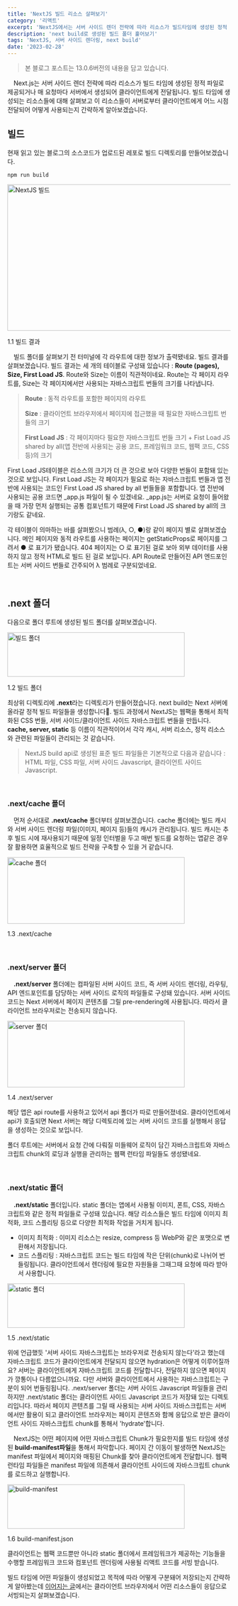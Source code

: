 ```yaml
---
title: 'NextJS 빌드 리소스 살펴보기'
category: '리액트'
excerpt: 'NextJS에서는 서버 사이드 렌더 전략에 따라 리소스가 빌드타임에 생성된 정적 파일로 클라이언트에게 제공되거나 매 요청마다 서버에서 생성되어 클라이언트에게 전달됩니다. NextJS에서 빌드 시에 생성되는 이 리소스들에 대해 살펴보고 이 리소스들이 서버로부터 클라이언트 브라우저에게 어느 시점 전달되어 사용되는지 알아보겠습니다.'
description: 'next build로 생성된 빌드 폴더 훑어보기'
tags: 'NextJS, 서버 사이드 렌더링, next build'
date: '2023-02-28'
---
```


> 본 블로그 포스트는 13.0.6버전의 내용을 담고 있습니다.

&emsp;Next.js는 서버 사이드 렌더 전략에 따라 리소스가 빌드 타임에 생성된 정적 파일로 제공되거나 매 요청마다 서버에서 생성되어 클라이언트에게 전달됩니다. 빌드 타임에 생성되는 리소스들에 대해 살펴보고 이 리소스들이 서버로부터 클라이언트에게 어느 시점 전달되어 어떻게 사용되는지 간략하게 알아보겠습니다.


## 빌드

현재 읽고 있는 블로그의 소스코드가 업로드된 레포로 빌드 디렉토리를 만들어보겠습니다.

```
npm run build
```

<img src="/assets/markdown-image/React-NextJS-빌드-리소스/build-output.png" alt="NextJS 빌드" width="560" height="330">

<span>1.1 빌드 결과</span>

&emsp;빌드 폴더를 살펴보기 전 터미널에 각 라우트에 대한 정보가 출력됐네요. 빌드 결과를 살펴보겠습니다. 빌드 결과는 세 개의 테이블로 구성돼 있습니다 : <b>Route (pages), Size, First Load JS</b>. Route와 Size는 이름이 직관적이네요. Route는 각 페이지 라우트를, Size는 각 페이지에서만 사용되는 자바스크립트 번들의 크기를 나타냅니다.

> <b>Route</b> : 동적 라우트를 포함한 페이지의 라우트
>
> <b>Size</b> : 클라이언트 브라우저에서 페이지에 접근했을 때 필요한 자바스크립트 번들의 크기
>
> <b>First Load JS</b> : 각 페이지마다 필요한 자바스크립트 번들 크기 + Fist Load JS shared by all(앱 전반에 사용되는 공용 코드, 프레임워크 코드, 웹팩 코드, CSS 등)의 크기

First Load JS테이블은 리소스의 크기가 더 큰 것으로 보아 다양한 번들이 포함돼 있는 것으로 보입니다. First Load JS는 각 페이지가 필요로 하는 자바스크립트 번들과 앱 전반에 사용되는 코드인 First Load JS shared by all 번들들을 포함합니다. 앱 전반에 사용되는 공용 코드면 \_app.js 파일이 될 수 있겠네요. \_app.js는 서버로 요청이 들어왔을 때 가장 먼저 실행되는 공통 컴포넌트기 때문에 First Load JS shared by all의 크기랑도 같네요.

각 테이블이 의마하는 바를 살펴봤으니 범례(λ, ○, ●)랑 같이 페이지 별로 살펴보겠습니다. 메인 페이지와 동적 라우트를 사용하는 페이지는 getStaticProps로 페이지를 그려서 ● 로 표기가 됐습니다. 404 페이지는 ○ 로 표기된 걸로 보아 외부 데이터를 사용하지 않고 정적 HTML로 빌드 된 걸로 보입니다. API Route로 만들어진 API 엔드포인트는 서버 사이드 번들로 간주되어 λ 범례로 구분되었네요.

<!-- How is First Load JS calculated -->
<!-- https://stackoverflow.com/questions/71323979/what-does-first-load-js-in-next-bundle-analyzer-actually-measure -->

<br>

## .next 폴더

다음으로 폴더 루트에 생성된 빌드 폴더를 살펴보겠습니다.

<img src="/assets/markdown-image/React-NextJS-빌드-리소스/build-directory.png" alt="빌드 폴더" width="400" height="100">

<span>1.2 빌드 폴더</span>

최상위 디렉토리에 <b>.next</b>라는 디렉토리가 만들어졌습니다. next build는 Next 서버에 올라갈 정적 빌드 파일들을 생성합니다. 빌드 과정에서 NextJS는 웹팩을 통해서 최적화된 CSS 번들, 서버 사이드/클라이언트 사이드 자바스크립트 번들을 만듭니다. <b>cache, server, static</b> 등 이름이 직관적이어서 각각 캐시, 서버 리소스, 정적 리소스와 관련된 파일들이 관리되는 것 같습니다.

> NextJS build api로 생성된 표준 빌드 파일들은 기본적으로 다음과 같습니다 : HTML 파일, CSS 파일, 서버 사이드 Javascript, 클라이언트 사이드 Javascript.

<br>

### .next/cache 폴더

&emsp;먼저 순서대로 <b>.next/cache</b> 폴더부터 살펴보겠습니다. cache 폴더에는 빌드 캐시와 서버 사이드 렌더링 파일(이미지, 페이지 등)들의 캐시가 관리됩니다. 빌드 캐시는 추후 빌드 시에 재사용되기 때문에 일정 인터벌을 두고 매번 빌드를 요청하는 앱같은 경우 잘 활용하면 효율적으로 빌드 전략을 구축할 수 있을 거 같습니다.

<img src="/assets/markdown-image/React-NextJS-빌드-리소스/cache-folder.png" alt="cache 폴더" width="400" height="150">

<span>1.3 .next/cache</span>

<br>

### .next/server 폴더

&emsp;<b>.next/server</b> 폴더에는 컴파일된 서버 사이드 코드, 즉 서버 사이드 렌더링, 라우팅, API 엔드포인트를 담당하는 서버 사이드 로직의 파일들로 구성돼 있습니다. 서버 사이드 코드는 Next 서버에서 페이지 콘텐츠를 그릴 pre-rendering에 사용됩니다. 따라서 클라이언트 브라우저로는 전송되지 않습니다.

<img src="/assets/markdown-image/React-NextJS-빌드-리소스/server-folder.png" alt="server 폴더" width="400" height="150">

<span>1.4 .next/server</span>

해당 앱은 api route를 사용하고 있어서 api 폴더가 따로 만들어졌네요. 클라이언트에서 api가 호출되면 Next 서버는 해당 디렉토리에 있는 서버 사이드 코드를 실행해서 응답을 생성하는 것으로 보입니다.

폴더 루트에는 서버에서 요청 간에 다뤄질 미들웨어 로직이 담긴 자바스크립트와 자바스크립트 chunk의 로딩과 실행을 관리하는 웹팩 런타임 파일들도 생성됐네요.

<br>

### .next/static 폴더

&emsp;<b>.next/static</b> 폴더입니다. static 폴더는 앱에서 사용될 이미지, 폰트, CSS, 자바스크립트와 같은 정적 파일들로 구성돼 있습니다. 해당 리소스들은 빌드 타임에 이미지 최적화, 코드 스플리팅 등으로 다양한 최적화 작업을 거치게 됩니다.

- 이미지 최적화 : 이미지 리소스는 resize, compress 등 WebP와 같은 포맷으로 변환해서 저장됩니다.
- 코드 스플리팅 : 자바스크립트 코드는 빌드 타임에 작은 단위(chunk)로 나뉘어 번들링됩니다. 클라이언트에서 렌더링에 필요한 자원들을 그때그때 요청에 따라 받아서 사용합니다.

<img src="/assets/markdown-image/React-NextJS-빌드-리소스/static-folder.png" alt="static 폴더" width="400" height="100">

<span>1.5 .next/static</span>

위에 언급했듯 '서버 사이드 자바스크립트는 브라우저로 전송되지 않는다'라고 했는데 자바스크립트 코드가 클라이언트에게 전달되지 않으면 hydration은 어떻게 이루어질까요? 서버는 클라이언트에게 자바스크립트 코드를 전달합니다, 전달하지 않으면 페이지가 깡통이나 다름없으니까요. 다만 서버와 클라이언트에서 사용하는 자바스크립트는 구분이 되어 번들링됩니다. .next/server 폴더는 서버 사이드 Javascript 파일들을 관리하지만 .next/static 폴더는 클라이언트 사이드 Javascript 코드가 저장돼 있는 디렉토리입니다. 따라서 페이지 콘텐츠를 그릴 때 사용되는 서버 사이드 자바스크립트는 서버에서만 활용이 되고 클라이언트 브라우저는 페이지 콘텐츠와 함께 응답으로 받은 클라이언트 사이드 자바스크립트 chunk를 통해서 'hydrate'합니다.

&emsp;NextJS는 어떤 페이지에 어떤 자바스크립트 Chunk가 필요한지를 빌드 타임에 생성된 <b>build-manifest파일</b>을 통해서 파악합니다. 페이지 간 이동이 발생하면 NextJS는 manifest 파일에서 페이지와 매핑된 Chunk를 찾아 클라이언트에게 전달합니다. 웹팩 런타임 파일들은 manifest 파일에 의존해서 클라이언트 사이드에 자바스크립트 chunk를 로드하고 실행합니다.

<img src="/assets/markdown-image/React-NextJS-빌드-리소스/manifest-json.png" alt="build-manifest" width="400" height="100">

<span>1.6 build-manifest.json</span>

클라이언트는 웹팩 코드뿐만 아니라 static 폴더에서 프레임워크가 제공하는 기능들을 수행할 프레임워크 코드와 컴포넌트 렌더링에 사용될 리액트 코드를 서빙 받습니다.

빌드 타임에 어떤 파일들이 생성되었고 목적에 따라 어떻게 구분돼어 저장되는지 간략하게 알아봤는데 <a href='https://www.moonkorea.dev/React-클라이언트-관점에서-NextJS-빌드-리소스-살펴보기' target="_blank">이어지는 글</a>에서는 클라이언트 브라우저에서 어떤 리소스들이 응답으로 서빙되는지 살펴보겠습니다.
